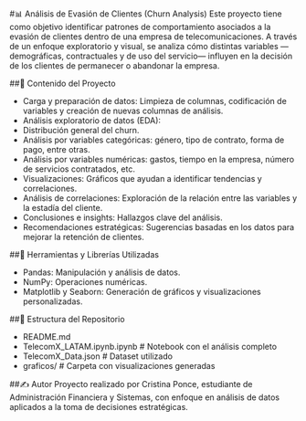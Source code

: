 #📊 Análisis de Evasión de Clientes (Churn Analysis)
Este proyecto tiene como objetivo identificar patrones de comportamiento asociados a la evasión de clientes dentro de una empresa de telecomunicaciones. A través de un enfoque exploratorio y visual, se analiza cómo distintas variables —demográficas, contractuales y de uso del servicio— influyen en la decisión de los clientes de permanecer o abandonar la empresa.

##📌 Contenido del Proyecto
- Carga y preparación de datos: Limpieza de columnas, codificación de variables y creación de nuevas columnas de análisis.
- Análisis exploratorio de datos (EDA):
- Distribución general del churn.
- Análisis por variables categóricas: género, tipo de contrato, forma de pago, entre otras.
- Análisis por variables numéricas: gastos, tiempo en la empresa, número de servicios contratados, etc.
- Visualizaciones: Gráficos que ayudan a identificar tendencias y correlaciones.
- Análisis de correlaciones: Exploración de la relación entre las variables y la estadía del cliente.
- Conclusiones e insights: Hallazgos clave del análisis.
- Recomendaciones estratégicas: Sugerencias basadas en los datos para mejorar la retención de clientes.

##🧠 Herramientas y Librerías Utilizadas
- Pandas: Manipulación y análisis de datos.
- NumPy: Operaciones numéricas.
- Matplotlib y Seaborn: Generación de gráficos y visualizaciones personalizadas.

##📂 Estructura del Repositorio
-  README.md
-  TelecomX_LATAM.ipynb.ipynb     # Notebook con el análisis completo
-  TelecomX_Data.json             # Dataset utilizado
-  graficos/                      # Carpeta con visualizaciones generadas

##✍️ Autor
Proyecto realizado por Cristina Ponce, estudiante de Administración Financiera y Sistemas, con enfoque en análisis de datos aplicados a la toma de decisiones estratégicas.


